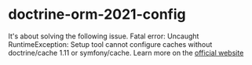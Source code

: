 # doctrine-orm-2021-config
It's about solving the following issue.  Fatal error: Uncaught RuntimeException: Setup tool cannot configure caches without doctrine/cache 1.11 or symfony/cache.
Learn more on the [official website](https://www.doctrine-project.org/projects/doctrine-orm/en/current/tutorials/getting-started.html)
